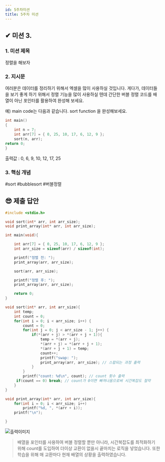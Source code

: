 ```yaml
---
id: 5주차미션
title: 5주차 미션
---
```


## ✔︎ 미션 3.

### 1. 미션 제목

정렬을 해보자

### 2. 지시문

여러분은 데이터를 정리하기 위해서 엑셀을 많이 사용하실 것입니다. 게다가, 데이터들을 보기 좋게 하기 위해서 정렬 기능을 많이 사용하실 텐데 간단한 버블 정렬 코드를 배열이 아닌 포인터를 활용하여 완성해 보세요.

예) main code는 다음과 같습니다. sort function 을 완성해보세요.

```c
int main()
{
    int n = 7;
    int arr[7] = { 0, 25, 10, 17, 6, 12, 9 };
    sort(n, arr);
return 0;
}
```

출력값 : 0, 6, 9, 10, 12, 17, 25

### 3. 핵심 개념

#sort #bubblesort #버블정렬

## 😎 제출 답안

```c
#include <stdio.h>

void sort(int* arr, int arr_size);
void print_array(int* arr, int arr_size);

int main(void){

    int arr[7] = { 0, 25, 10, 17, 6, 12, 9 };
    int arr_size = sizeof(arr) / sizeof(int);

	printf("정렬 전: ");
	print_array(arr, arr_size);

    sort(arr, arr_size);

	printf("정렬 후: ");
	print_array(arr, arr_size);

	return 0;
}

void sort(int* arr, int arr_size){
    int temp;
    int count = 0;
    for(int i = 0; i < arr_size; i++) {
        count = 0;
        for(int j = 0; j < arr_size - 1; j++) {
            if(*(arr + j) > *(arr + j + 1)){
                temp = *(arr + j);
                *(arr + j) = *(arr + j + 1);
                *(arr + j + 1) = temp;
                count++;
                printf("swap: ");
                print_array(arr, arr_size); // 스왑되는 과정 출력
            }
        }
        printf("count: %d\n", count); // count 횟수 출력
     if(count == 0) break; // count가 0이면 빠져나옴으로써 시간복잡도 절약
    }
}

void print_array(int* arr, int arr_size){
    for(int i = 0; i < arr_size; i++)
		printf("%d, ", *(arr + i));
	printf("\n");

}
```

![출력이미지](https://cphinf.pstatic.net/mooc/20200812_249/1597227959060fDm5B_PNG/KakaoTalk_20200812_192214671.png)

> 배열을 포인터를 사용하여 버블 정렬할 뿐만 아니라, 시간복잡도를 최적화하기 위해 count를 도입하여 더이상 교환이 없을시 끝마치는 로직을 넣었습니다.
> 또한 학습을 위해 매 교환마다 현재 배열의 상황을 출력하였습니다.

